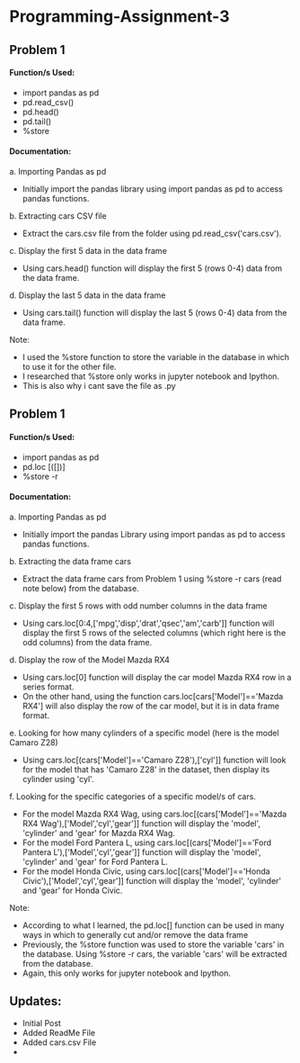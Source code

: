# Programming-Assignment-3

## Problem 1
#### Function/s Used:
  - import pandas as pd
  - pd.read_csv()
  - pd.head()
  - pd.tail()
  - %store

#### Documentation:
a. Importing Pandas as pd
  - Initially import the pandas library using import pandas as pd to access pandas functions.

b. Extracting cars CSV file
  - Extract the cars.csv file from the folder using pd.read_csv('cars.csv').

c. Display the first 5 data in the data frame
  - Using cars.head() function will display the first 5 (rows 0-4) data from the data frame.

d. Display the last 5 data in the data frame
  - Using cars.tail() function will display the last 5 (rows 0-4) data from the data frame.

Note: 
  - I used the %store function to store the variable in the database in which to use it for the other file.
  - I researched that %store only works in jupyter notebook and Ipython.
  -  This is also why i cant save the file as .py

## Problem 1
#### Function/s Used:
  - import pandas as pd
  - pd.loc [([])]
  - %store -r

#### Documentation:
a. Importing Pandas as pd
  - Initially import the pandas Library using import pandas as pd to access pandas functions.

b. Extracting the data frame cars
  - Extract the data frame cars from Problem 1 using %store -r cars (read note below) from the database.

c. Display the first 5 rows with odd number columns in the data frame
  - Using cars.loc[0:4,['mpg','disp','drat','qsec','am','carb']] function will display the first 5 rows of the selected columns (which right here is the odd columns) from the data frame.

d. Display the row of the Model Mazda RX4
  - Using cars.loc[0] function will display the car model Mazda RX4 row in a series format.
  - On the other hand, using the function cars.loc[cars['Model']=='Mazda RX4'] will also display the row of the car model, but it is in data frame format.

e. Looking for how many cylinders of a specific model (here is the model Camaro Z28)
  - Using cars.loc[(cars['Model']=='Camaro Z28'),['cyl']] function will look for the model that has 'Camaro Z28' in the dataset, then display its cylinder using 'cyl'.

f. Looking for the specific categories of a specific model/s of cars.
  - For the model Mazda RX4 Wag, using cars.loc[(cars['Model']=='Mazda RX4 Wag'),['Model','cyl','gear']] function will display the 'model', 'cylinder' and 'gear' for Mazda RX4 Wag.
  - For the model Ford Pantera L, using cars.loc[(cars['Model']=='Ford Pantera L'),['Model','cyl','gear']] function will display the 'model', 'cylinder' and 'gear' for Ford Pantera L.
  - For the model Honda Civic, using cars.loc[(cars['Model']=='Honda Civic'),['Model','cyl','gear']] function will display the 'model', 'cylinder' and 'gear' for Honda Civic.

Note:
- According to what I learned, the pd.loc[] function can be used in many ways in which to generally cut and/or remove the data frame
- Previously, the %store function was used to store the variable 'cars' in the database. Using %store -r cars, the variable 'cars' will be extracted from the database.
- Again, this only works for jupyter notebook and Ipython.

## Updates:
- Initial Post
- Added ReadMe File
- Added cars.csv File
- 
